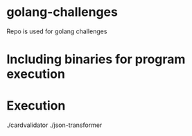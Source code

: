 # golang-challenges
Repo is used for golang challenges

# Including binaries for program execution 

# Execution
./cardvalidator
./json-transformer
